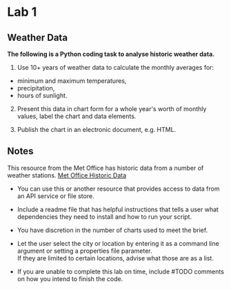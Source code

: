 # Lab 1 

## Weather Data

**The following is a Python coding task to analyse historic weather data.**

1. Use 10+ years of weather data to calculate the monthly averages for: 
  * minimum and maximum temperatures, 
  * precipitation,
  * hours of sunlight.

2. Present this data in chart form for a whole year's worth of monthly values, label the chart and data elements.

3. Publish the chart in an electronic document, e.g. HTML.  


## Notes
This resource from the Met Office has historic data from a number of weather stations. 
[Met Office Historic Data](https://www.metoffice.gov.uk/research/climate/maps-and-data/historic-station-data)

- You can use this or another resource that provides access to data from an API service or file store.

- Include a readme file that has helpful instructions that tells a user what dependencies they need to install and how to run your script.

- You have discretion in the number of charts used to meet the brief.

- Let the user select the city or location by entering it as a command line argument or setting a properties file parameter.  
If they are limited to certain locations, advise what those are as a list.

- If you are unable to complete this lab on time, include #TODO comments on how you intend to finish the code.

